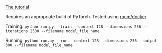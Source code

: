 [The tutorial](https://www.youtube.com/watch?v=kCc8FmEb1nY)

Requires an appropriate build of PyTorch. Tested using [rocm/docker](https://hub.docker.com/r/rocm/pytorch)

Training: `python run.py --train --context 128 --dimensions 256 --iterations 2500 --filename model_file_name`

Running: `python run.py --run --context 128 --dimensions 256 --output 300 --filename model_file_name`
